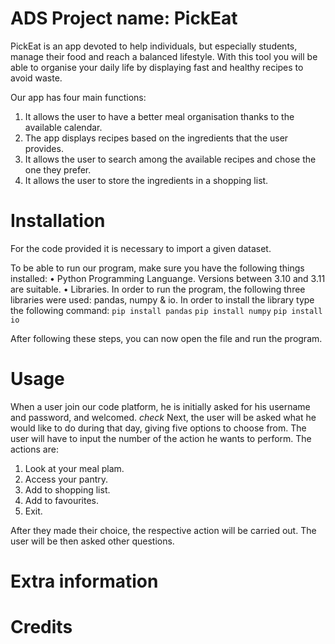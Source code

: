 # ADS Project name: PickEat
PickEat is an app devoted to help individuals, but especially students, manage their food and reach a balanced lifestyle.
With this tool you will be able to organise your daily life by displaying fast and healthy recipes to avoid waste.

Our app has four main functions:
1. It allows the user to have a better meal organisation thanks to the available calendar.
2. The app displays recipes based on the ingredients that the user provides.
3. It allows the user to search among the available recipes and chose the one they prefer.
4. It allows the user to store the ingredients in a shopping list.

# Installation 
For the code provided it is necessary to import a given dataset. 

To be able to run our program, make sure you have the following things installed:
• Python Programming Languange. Versions between 3.10 and 3.11 are suitable. 
• Libraries. In order to run the program, the following three libraries were used: pandas, numpy & io.
In order to install the library type the following command:
```pip install pandas```
```pip install numpy```
```pip install io```

After following these steps, you can now open the file and run the program.

# Usage
When a user join our code platform, he is initially asked for his username and password, and welcomed. *check*
Next, the user will be asked what he would like to do during that day, giving five options to choose from. The user will have to input the number of the action he wants to perform. 
The actions are:
1. Look at your meal plam.
2. Access your pantry.
3. Add to shopping list.
4. Add to favourites.
5. Exit.

After they made their choice, the respective action will be carried out. The user will be then asked other questions.  


# Extra information
# Credits
